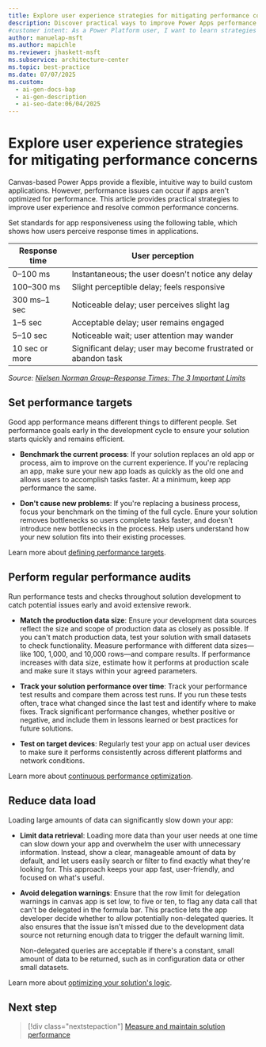 ```yaml
---
title: Explore user experience strategies for mitigating performance concerns
description: Discover practical ways to improve Power Apps performance and keep your apps responsive. Learn how to set targets and optimize data.
#customer intent: As a Power Platform user, I want to learn strategies to improve app performance so that my apps stay responsive and users have a better experience.
author: manuelap-msft
ms.author: mapichle
ms.reviewer: jhaskett-msft
ms.subservice: architecture-center
ms.topic: best-practice
ms.date: 07/07/2025
ms.custom:
  - ai-gen-docs-bap
  - ai-gen-description
  - ai-seo-date:06/04/2025
---
```


# Explore user experience strategies for mitigating performance concerns

Canvas-based Power Apps provide a flexible, intuitive way to build custom applications. However, performance issues can occur if apps aren't optimized for performance. This article provides practical strategies to improve user experience and resolve common performance concerns.

Set standards for app responsiveness using the following table, which shows how users perceive response times in applications.

| Response time | User perception                             |
|---------------|---------------------------------------------|
| 0–100 ms      | Instantaneous; the user doesn't notice any delay |
| 100–300 ms    | Slight perceptible delay; feels responsive  |
| 300 ms–1 sec  | Noticeable delay; user perceives slight lag |
| 1–5 sec       | Acceptable delay; user remains engaged      |
| 5–10 sec      | Noticeable wait; user attention may wander  |
| 10 sec or more| Significant delay; user may become frustrated or abandon task |

*Source: [Nielsen Norman Group&ndash;Response Times: The 3 Important Limits](https://www.nngroup.com/articles/response-times-3-important-limits/)*

## Set performance targets

Good app performance means different things to different people. Set performance goals early in the development cycle to ensure your solution starts quickly and remains efficient.

- **Benchmark the current process**: If your solution replaces an old app or process, aim to improve on the current experience. If you're replacing an app, make sure your new app loads as quickly as the old one and allows users to accomplish tasks faster. At a minimum, keep app performance the same.

- **Don't cause new problems**: If you're replacing a business process, focus your benchmark on the timing of the full cycle. Enure your solution removes bottlenecks so users complete tasks faster, and doesn't introduce new bottlenecks in the process. Help users understand how your new solution fits into their existing processes.

Learn more about [defining performance targets](/power-platform/well-architected/performance-efficiency/performance-targets).

## Perform regular performance audits

Run performance tests and checks throughout solution development to catch potential issues early and avoid extensive rework.

- **Match the production data size**: Ensure your development data sources reflect the size and scope of production data as closely as possible. If you can't match production data, test your solution with small datasets to check functionality. Measure performance with different data sizes&mdash;like 100, 1,000, and 10,000 rows&mdash;and compare results. If performance increases with data size, estimate how it performs at production scale and make sure it stays within your agreed parameters.

- **Track your solution performance over time**: Track your performance test results and compare them across test runs. If you run these tests often, trace what changed since the last test and identify where to make fixes. Track significant performance changes, whether positive or negative, and include them in lessons learned or best practices for future solutions.

- **Test on target devices**: Regularly test your app on actual user devices to make sure it performs consistently across different platforms and network conditions.

Learn more about [continuous performance optimization](/power-platform/well-architected/performance-efficiency/continuous-performance-optimize).

## Reduce data load

Loading large amounts of data can significantly slow down your app:

- **Limit data retrieval**: Loading more data than your user needs at one time can slow down your app and overwhelm the user with unnecessary information. Instead, show a clear, manageable amount of data by default, and let users easily search or filter to find exactly what they're looking for. This approach keeps your app fast, user-friendly, and focused on what's useful.

- **Avoid delegation warnings**: Ensure that the row limit for delegation warnings in canvas app is set low, to five or ten, to flag any data call that can't be delegated in the formula bar. This practice lets the app developer decide whether to allow potentially non-delegated queries. It also ensures that the issue isn't missed due to the development data source not returning enough data to trigger the default warning limit.

  Non-delegated queries are acceptable if there's a constant, small amount of data to be returned, such as in configuration data or other small datasets.

Learn more about [optimizing your solution's logic](/power-platform/well-architected/performance-efficiency/optimize-code).

## Next step

> [!div class="nextstepaction"]
> [Measure and maintain solution performance](tools.md)

